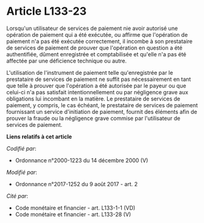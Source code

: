 # Article L133-23

Lorsqu'un utilisateur de services de paiement nie avoir autorisé une opération de paiement qui a été exécutée, ou affirme que
l'opération de paiement n'a pas été exécutée correctement, il incombe à son prestataire de services de paiement de prouver
que l'opération en question a été authentifiée, dûment enregistrée et comptabilisée et qu'elle n'a pas été affectée par une
déficience technique ou autre.

L'utilisation de l'instrument de paiement telle qu'enregistrée par le prestataire de services de paiement ne suffit pas
nécessairement en tant que telle à prouver que l'opération a été autorisée par le payeur ou que celui-ci n'a pas satisfait
intentionnellement ou par négligence grave aux obligations lui incombant en la matière. Le prestataire de services de
paiement, y compris, le cas échéant, le prestataire de services de paiement fournissant un service d'initiation de paiement,
fournit des éléments afin de prouver la fraude ou la négligence grave commise par l'utilisateur de services de paiement.

**Liens relatifs à cet article**

_Codifié par_:

  - Ordonnance n°2000-1223 du 14 décembre 2000 (V)

_Modifié par_:

  - Ordonnance n°2017-1252 du 9 août 2017 - art. 2

_Cité par_:

  - Code monétaire et financier - art. L133-1-1 (VD)
  - Code monétaire et financier - art. L133-28 (V)

